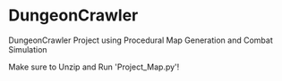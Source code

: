 # DungeonCrawler
DungeonCrawler Project using Procedural Map Generation and Combat Simulation

Make sure to Unzip and Run 'Project_Map.py'!
